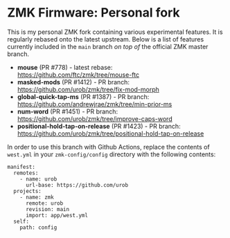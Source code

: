 # ZMK Firmware: Personal fork

This is my personal ZMK fork containing various experimental features. It is regularly
rebased onto the latest upstream. Below is a list of features
currently included in the `main` branch *on top of* the official ZMK master branch.

* **mouse** (PR #778) - latest rebase: https://github.com/ftc/zmk/tree/mouse-ftc
* **masked-mods** (PR #1412) - PR branch: https://github.com/urob/zmk/tree/fix-mod-morph
* **global-quick-tap-ms** (PR #1387) - PR branch: https://github.com/andrewjrae/zmk/tree/min-prior-ms
* **num-word** (PR #1451) - PR branch: https://github.com/urob/zmk/tree/improve-caps-word
* **positional-hold-tap-on-release** (PR #1423) - PR branch: https://github.com/urob/zmk/tree/positional-hold-tap-on-release

In order to use this branch with Github Actions, replace the contents of `west.yml` in
your `zmk-config/config` directory with the following contents:
```
manifest:
  remotes:
    - name: urob
      url-base: https://github.com/urob
  projects:
    - name: zmk
      remote: urob
      revision: main
      import: app/west.yml
  self:
    path: config
```
